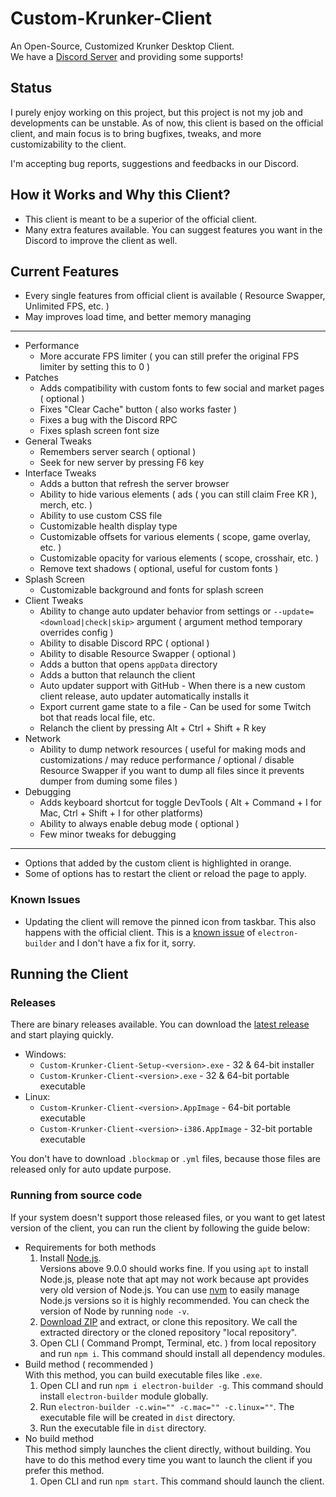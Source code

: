 # Custom-Krunker-Client
An Open-Source, Customized Krunker Desktop Client.  
We have a [Discord Server](https://discord.gg/XmcW7ny) and providing some supports!

## Status
I purely enjoy working on this project, but this project is not my job and developments can be unstable.
As of now, this client is based on the official client, and main focus is to bring bugfixes, tweaks, and more customizability to the client.

I'm accepting bug reports, suggestions and feedbacks in our Discord.

## How it Works and Why this Client?
- This client is meant to be a superior of the official client.
- Many extra features available. You can suggest features you want in the Discord to improve the client as well.

## Current Features
- Every single features from official client is available ( Resource Swapper, Unlimited FPS, etc. )
- May improves load time, and better memory managing 
---
- Performance
	- More accurate FPS limiter ( you can still prefer the original FPS limiter by setting this to 0 )
- Patches
	- Adds compatibility with custom fonts to few social and market pages ( optional )
	- Fixes "Clear Cache" button ( also works faster )
	- Fixes a bug with the Discord RPC
	- Fixes splash screen font size
- General Tweaks
	- Remembers server search ( optional )
	- Seek for new server by pressing F6 key
- Interface Tweaks
	- Adds a button that refresh the server browser
	- Ability to hide various elements ( ads ( you can still claim Free KR ), merch, etc. )
	- Ability to use custom CSS file
	- Customizable health display type
	- Customizable offsets for various elements ( scope, game overlay, etc. )
	- Customizable opacity for various elements ( scope, crosshair, etc. )
	- Remove text shadows ( optional, useful for custom fonts )
- Splash Screen
	- Customizable background and fonts for splash screen
- Client Tweaks
	- Ability to change auto updater behavior from settings or `--update=<download|check|skip>` argument ( argument method temporary overrides config )
	- Ability to disable Discord RPC ( optional )
	- Ability to disable Resource Swapper ( optional )
	- Adds a button that opens `appData` directory
	- Adds a button that relaunch the client
	- Auto updater support with GitHub - When there is a new custom client release, auto updater automatically installs it
	- Export current game state to a file - Can be used for some Twitch bot that reads local file, etc.
	- Relanch the client by pressing Alt + Ctrl + Shift + R key
- Network
	- Ability to dump network resources ( useful for making mods and customizations / may reduce performance / optional / disable Resource Swapper if you want to dump all files since it prevents dumper from duming some files )
- Debugging
	- Adds keyboard shortcut for toggle DevTools ( Alt + Command + I for Mac, Ctrl + Shift + I for other platforms)
	- Ability to always enable debug mode ( optional )
	- Few minor tweaks for debugging
---
- Options that added by the custom client is highlighted in orange.
- Some of options has to restart the client or reload the page to apply.

### Known Issues
- Updating the client will remove the pinned icon from taskbar. This also happens with the official client. This is a [known issue](https://github.com/electron-userland/electron-builder/issues/2514) of `electron-builder` and I don't have a fix for it, sorry.

## Running the Client

### Releases
There are binary releases available. You can download the [latest release](https://github.com/Mixaz017/Custom-Krunker-Client/releases/latest) and start playing quickly.
- Windows:
	- `Custom-Krunker-Client-Setup-<version>.exe` - 32 & 64-bit installer
	- `Custom-Krunker-Client-<version>.exe` - 32 & 64-bit portable executable
- Linux:
	- `Custom-Krunker-Client-<version>.AppImage` - 64-bit portable executable
	- `Custom-Krunker-Client-<version>-i386.AppImage` - 32-bit portable executable

You don't have to download `.blockmap` or `.yml` files, because those files are released only for auto update purpose.

### Running from source code
If your system doesn't support those released files, or you want to get latest version of the client, you can run the client by following the guide below: 
- Requirements for both methods
	1. Install [Node.js](https://nodejs.org/en/download/).  
	Versions above 9.0.0 should works fine. If you using `apt` to install Node.js, please note that apt may not work because apt provides very old version of Node.js. You can use [nvm](https://github.com/nvm-sh/nvm) to easily manage Node.js versions so it is highly recommended. You can check the version of Node by running `node -v`.
	2. [Download ZIP](https://github.com/Mixaz017/Custom-Krunker-Client/archive/master.zip) and extract, or clone this repository. We call the extracted directory or the cloned repository "local repository".
	3. Open CLI ( Command Prompt, Terminal, etc. ) from local repository and run `npm i`. This command should install all dependency modules.
- Build method ( recommended )  
	With this method, you can build executable files like `.exe`.
	1. Open CLI and run `npm i electron-builder -g`. This command should install `electron-builder` module globally.
	2. Run `electron-builder -c.win="" -c.mac="" -c.linux=""`. The executable file will be created in `dist` directory.
	3. Run the executable file in `dist` directory.
- No build method  
	This method simply launches the client directly, without building. You have to do this method every time you want to launch the client if you prefer this method.
	1. Open CLI and run `npm start`. This command should launch the client.